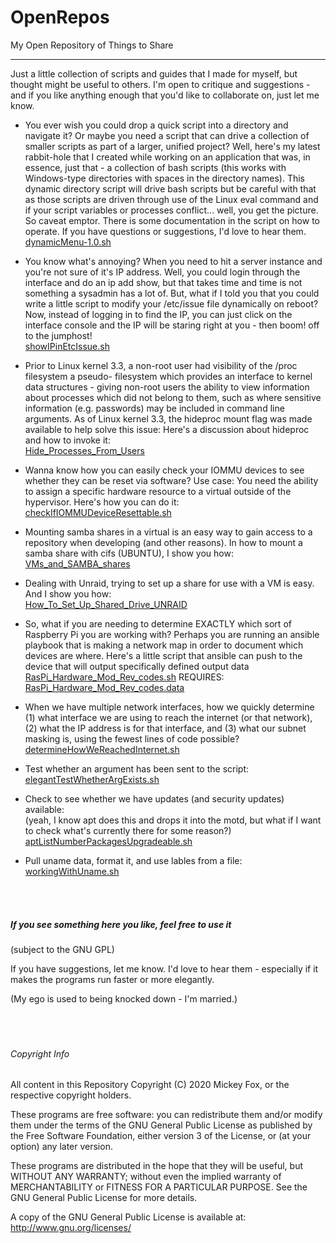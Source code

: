 # OpenRepos
My Open Repository of Things to Share
<hr>
  Just a little collection of scripts and guides that I made for myself, but thought might be useful
  to others. I'm open to critique and suggestions - and if you like anything enough that you'd like 
  to collaborate on, just let me know.<br>
  
- You ever wish you could drop a quick script into a directory and navigate it? Or maybe you need
  a script that can drive a collection of smaller scripts as part of a larger, unified project? 
  Well, here's my latest rabbit-hole that I created while working on an application that was, in 
  essence, just that - a collection of bash scripts (this works with Windows-type directories with
  spaces in the directory names). This dynamic directory script will drive bash scripts but be 
  careful with that as those scripts are driven through use of the Linux eval command and if your
  script variables or processes conflict... well, you get the picture. So caveat emptor. There is 
  some documentation in the script on how to operate. If you have questions or suggestions, I'd love
  to hear them.<br>
  [dynamicMenu-1.0.sh](dynamicMenu-1.0.sh)
  
- You know what's annoying? When you need to hit a server instance and you're not sure of it's IP 
  address. Well, you could login through the interface and do an ip add show, but that takes time
  and time is not something a sysadmin has a lot of. But, what if I told you that you could write a
  little script to modify your /etc/issue file dynamically on reboot? Now, instead of logging in to
  find the IP, you can just click on the interface console and the IP will be staring right at you - 
  then boom! off to the jumphost!<br>
  [showIPinEtcIssue.sh](showIPinEtcIssue.sh)

- Prior to Linux kernel 3.3, a non-root user had visibility of the /proc filesystem a pseudo-
  filesystem which provides an interface to kernel data structures - giving non-root users the
  ability to view information about processes which did not belong to them, such as where sensitive 
  information (e.g. passwords) may be included in command line arguments. As of Linux kernel 3.3,
  the hideproc mount flag was made available to help solve this issue:
  Here's a discussion about hideproc and how to invoke it:<br>
  [Hide_Processes_From_Users](Hide_Processes_From_Users)

- Wanna know how you can easily check your IOMMU devices to see whether they can be reset via software?
  Use case: You need the ability to assign a specific hardware resource to a virtual outside of the 
  hypervisor. Here's how you can do it:<br>
  [checkIfIOMMUDeviceResettable.sh](checkIfIOMMUDeviceResettable.sh)

- Mounting samba shares in a virtual is an easy way to gain access to a repository when developing
  (and other reasons). In how to mount a samba share with cifs (UBUNTU), I show you how:<br>
  [VMs_and_SAMBA_shares](VMs_and_SAMBA_shares)

- Dealing with Unraid, trying to set up a share for use with a VM is easy. And I show you how:<br>
  [How_To_Set_Up_Shared_Drive_UNRAID](How_To_Set_Up_Shared_Drive_UNRAID)

- So, what if you are needing to determine EXACTLY which sort of Raspberry Pi you are working with?
  Perhaps you are running an ansible playbook that is making a network map in order to document which
  devices are where. Here's a little script that ansible can push to the device that will output 
  specifically defined output data<br>
  [RasPi_Hardware_Mod_Rev_codes.sh](RasPi_Hardware_Mod_Rev_codes.sh)
  REQUIRES:
  [RasPi_Hardware_Mod_Rev_codes.data](RasPi_Hardware_Mod_Rev_codes.data)
  
- When we have multiple network interfaces, how we quickly determine (1) what interface we 
  are using to reach the internet (or that network), (2) what the IP address is for that interface,
  and (3) what our subnet masking is, using the fewest lines of code possible?<br>
  [determineHowWeReachedInternet.sh](determineHowWeReachedInternet.sh)  
  
- Test whether an argument has been sent to the script:<br>
  [elegantTestWhetherArgExists.sh](elegantTestWhetherArgExists.sh)
 
- Check to see whether we have updates (and security updates) available:<br>
  (yeah, I know apt does this and drops it into the motd, but what if I want to check what's 
  currently there for some reason?)<br>
  [aptListNumberPackagesUpgradeable.sh](aptListNumberPackagesUpgradeable.sh)
  
 - Pull uname data, format it, and use lables from a file:<br>
   [workingWithUname.sh](workingWithUname.sh)
   
<br><br>
##### If you see something here you like, feel free to use it
(subject to the GNU GPL)

If you have suggestions, let me know. I'd love to hear them - especially if it makes the programs
run faster or more elegantly.

(My ego is used to being knocked down - I'm married.)
<br><br><br><br>    
###### Copyright Info
All content in this Repository Copyright (C) 2020 Mickey Fox, or the respective copyright holders.

These programs are free software: you can redistribute them and/or modify them under the terms of the GNU General Public License as published by the Free Software Foundation, either version 3 of the License, or (at your option) any later version.

These programs are distributed in the hope that they will be useful, but WITHOUT ANY WARRANTY; without even the implied warranty of MERCHANTABILITY or FITNESS FOR A PARTICULAR PURPOSE. See the GNU General Public License for more details.

A copy of the GNU General Public License is available at: <http://www.gnu.org/licenses/>
